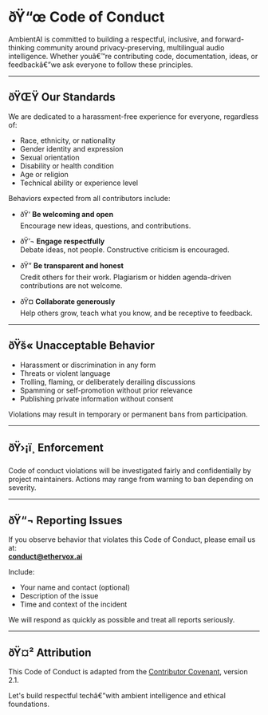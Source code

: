 ﻿# ðŸ“œ Code of Conduct

AmbientAI is committed to building a respectful, inclusive, and forward-thinking community around privacy-preserving,
multilingual audio intelligence. Whether youâ€™re contributing code, documentation, ideas, or feedbackâ€”we ask everyone to follow these principles.

---

## ðŸŒŸ Our Standards

We are dedicated to a harassment-free experience for everyone, regardless of:

- Race, ethnicity, or nationality
- Gender identity and expression
- Sexual orientation
- Disability or health condition
- Age or religion
- Technical ability or experience level

Behaviors expected from all contributors include:

- ðŸ‘ **Be welcoming and open**  
  Encourage new ideas, questions, and contributions.

- ðŸ’¬ **Engage respectfully**  
  Debate ideas, not people. Constructive criticism is encouraged.

- ðŸ” **Be transparent and honest**  
  Credit others for their work. Plagiarism or hidden agenda-driven contributions are not welcome.

- ðŸ¤ **Collaborate generously**  
  Help others grow, teach what you know, and be receptive to feedback.

---

## ðŸš« Unacceptable Behavior

- Harassment or discrimination in any form
- Threats or violent language
- Trolling, flaming, or deliberately derailing discussions
- Spamming or self-promotion without prior relevance
- Publishing private information without consent

Violations may result in temporary or permanent bans from participation.

---

## ðŸ›¡ï¸ Enforcement

Code of conduct violations will be investigated fairly and confidentially by project maintainers.
Actions may range from warning to ban depending on severity.

---

## ðŸ“¬ Reporting Issues

If you observe behavior that violates this Code of Conduct, please email us at:  
**conduct@ethervox.ai**

Include:

- Your name and contact (optional)
- Description of the issue
- Time and context of the incident

We will respond as quickly as possible and treat all reports seriously.

---

## ðŸ¤² Attribution

This Code of Conduct is adapted from the [Contributor Covenant](https://www.contributor-covenant.org/), version 2.1.

Let's build respectful techâ€”with ambient intelligence and ethical foundations.
